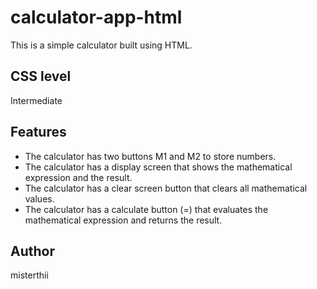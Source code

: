 # calculator-app-html

This is a simple calculator built using HTML.

## CSS level
Intermediate

## Features

- The calculator has two buttons M1 and M2 to store numbers.
- The calculator has a display screen that shows the mathematical expression and the result.
- The calculator has a clear screen button that clears all mathematical values.
- The calculator has a calculate button (=) that evaluates the mathematical expression and returns the result.

## Author

misterthii
